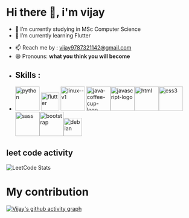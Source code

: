# Hi there 👋, i'm vijay


- 🔭 I’m currently studying in MSc Computer Science
- 🌱 I’m currently learning Flutter
<!-- 👯 I’m looking to collaborate on ...
- 🤔 I’m looking for help with ...
- 💬 Ask me about 
- ⚡ Fun fact: 
...-->
- 📫 Reach me by : vijay9787321142@gmail.com 
- 😄 Pronouns: **what you think you will become**
- ## Skills :
- <img width="64" height="64" src="https://img.icons8.com/nolan/64/python.png" alt="python"/> <img width="48" height="48" src="https://img.icons8.com/fluency/48/flutter.png" alt="flutter"/> <img width="64" height="64" src="https://img.icons8.com/nolan/64/linux--v1.png" alt="linux--v1"/>  <img width="64" height="64" src="https://img.icons8.com/nolan/64/java-coffee-cup-logo.png" alt="java-coffee-cup-logo"/><img width="64" height="64" src="https://img.icons8.com/nolan/64/javascript-logo.png" alt="javascript-logo"/><img width="64" height="64" src="https://img.icons8.com/nolan/64/html.png" alt="html"/><img width="64" height="64" src="https://img.icons8.com/nolan/64/css3.png" alt="css3"/><img width="64" height="64" src="https://img.icons8.com/nolan/64/sass.png" alt="sass"/><img width="64" height="64" src="https://img.icons8.com/nolan/64/bootstrap.png" alt="bootstrap"/><img width="48" height="48" src="https://img.icons8.com/color/48/debian.png" alt="debian"/>

## leet code activity 
![LeetCode Stats](https://leetcard.jacoblin.cool/vijay2025?theme=dark&font=Merienda&ext=contest)

# My contribution 

[![Vijay's github activity graph](https://github-readme-activity-graph.vercel.app/graph?username=Wizardvijay123&bg_color=050505&color=ffffff&line=00bfff&point=ffffff&area=true&hide_border=true)](https://github.com/ashutosh00710/github-readme-activity-graph)



